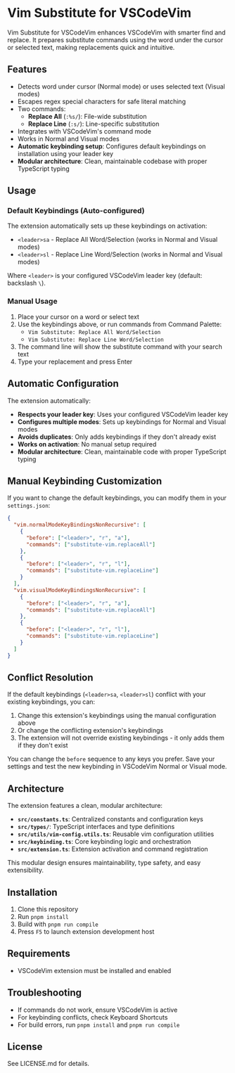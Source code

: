 # Vim Substitute for VSCodeVim

Vim Substitute for VSCodeVim enhances VSCodeVim with smarter find and replace. It prepares substitute commands using the word under the cursor or selected text, making replacements quick and intuitive.

## Features

- Detects word under cursor (Normal mode) or uses selected text (Visual modes)
- Escapes regex special characters for safe literal matching
- Two commands:
  - **Replace All** (`:%s/`): File-wide substitution
  - **Replace Line** (`:s/`): Line-specific substitution
- Integrates with VSCodeVim's command mode
- Works in Normal and Visual modes
- **Automatic keybinding setup**: Configures default keybindings on installation using your leader key
- **Modular architecture**: Clean, maintainable codebase with proper TypeScript typing

## Usage

### Default Keybindings (Auto-configured)

The extension automatically sets up these keybindings on activation:

- `<leader>sa` - Replace All Word/Selection (works in Normal and Visual modes)
- `<leader>sl` - Replace Line Word/Selection (works in Normal and Visual modes)

Where `<leader>` is your configured VSCodeVim leader key (default: backslash `\`).

### Manual Usage

1. Place your cursor on a word or select text
2. Use the keybindings above, or run commands from Command Palette:
   - `Vim Substitute: Replace All Word/Selection`
   - `Vim Substitute: Replace Line Word/Selection`
3. The command line will show the substitute command with your search text
4. Type your replacement and press Enter

## Automatic Configuration

The extension automatically:

- **Respects your leader key**: Uses your configured VSCodeVim leader key
- **Configures multiple modes**: Sets up keybindings for Normal and Visual modes
- **Avoids duplicates**: Only adds keybindings if they don't already exist
- **Works on activation**: No manual setup required
- **Modular architecture**: Clean, maintainable code with proper TypeScript typing

## Manual Keybinding Customization

If you want to change the default keybindings, you can modify them in your `settings.json`:

```json
{
  "vim.normalModeKeyBindingsNonRecursive": [
    {
      "before": ["<leader>", "r", "a"],
      "commands": ["substitute-vim.replaceAll"]
    },
    {
      "before": ["<leader>", "r", "l"],
      "commands": ["substitute-vim.replaceLine"]
    }
  ],
  "vim.visualModeKeyBindingsNonRecursive": [
    {
      "before": ["<leader>", "r", "a"],
      "commands": ["substitute-vim.replaceAll"]
    },
    {
      "before": ["<leader>", "r", "l"],
      "commands": ["substitute-vim.replaceLine"]
    }
  ]
}
```

## Conflict Resolution

If the default keybindings (`<leader>sa`, `<leader>sl`) conflict with your existing keybindings, you can:

1. Change this extension's keybindings using the manual configuration above
2. Or change the conflicting extension's keybindings
3. The extension will not override existing keybindings - it only adds them if they don't exist

You can change the `before` sequence to any keys you prefer. Save your settings and test the new keybinding in VSCodeVim Normal or Visual mode.

## Architecture

The extension features a clean, modular architecture:

- **`src/constants.ts`**: Centralized constants and configuration keys
- **`src/types/`**: TypeScript interfaces and type definitions
- **`src/utils/vim-config.utils.ts`**: Reusable vim configuration utilities
- **`src/keybinding.ts`**: Core keybinding logic and orchestration
- **`src/extension.ts`**: Extension activation and command registration

This modular design ensures maintainability, type safety, and easy extensibility.

## Installation

1. Clone this repository
2. Run `pnpm install`
3. Build with `pnpm run compile`
4. Press `F5` to launch extension development host

## Requirements

- VSCodeVim extension must be installed and enabled

## Troubleshooting

- If commands do not work, ensure VSCodeVim is active
- For keybinding conflicts, check Keyboard Shortcuts
- For build errors, run `pnpm install` and `pnpm run compile`

## License

See LICENSE.md for details.
